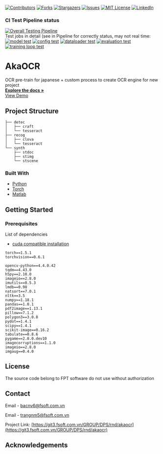 ﻿
<!-- PROJECT SHIELDS -->
<!--
-->
[![Contributors][contributors-shield]][contributors-url]
[![Forks][forks-shield]][forks-url]
[![Stargazers][stars-shield]][stars-url]
[![Issues][issues-shield]][issues-url]
[![MIT License][license-shield]][license-url]
[![LinkedIn][linkedin-shield]][linkedin-url]



<!-- PROJECT LOGO -->
### CI Test Pipeline status
[![Overall Testing Pipeline](https://gitlab.com/cuongvt/ocr-components/badges/develop/pipeline.svg)](https://gitlab.com/cuongvt/ocr-components/-/jobs)\
Test jobs in detail (see in Pipeline for correctly status, may not real time: 
<br />
[![model test](https://gitlab.com/cuongvt/ocr-components/-/jobs/artifacts/cicd/develop/akaocr/test/test_model.svg?job=test-model)](https://gitlab.com/cuongvt/ocr-components/-/jobs)
[![config test](https://gitlab.com/cuongvt/ocr-components/-/jobs/artifacts/cicd/develop/akaocr/test/test_config.svg?job=test-config)](https://gitlab.com/cuongvt/ocr-components/-/jobs)
[![dataloader test](https://gitlab.com/cuongvt/ocr-components/-/jobs/artifacts/cicd/develop/akaocr/test/test_dataloader.svg?job=test-dataloader)](https://gitlab.com/cuongvt/ocr-components/-/jobs)
[![evaluation test](https://gitlab.com/cuongvt/ocr-components/-/jobs/artifacts/cicd/develop/akaocr/test/test_evaluation.svg?job=test-eval)](https://gitlab.com/cuongvt/ocr-components/-/jobs)
[![training loop test](https://gitlab.com/cuongvt/ocr-components/-/jobs/artifacts/cicd/develop/akaocr/test/test_train_loop.svg?job=test-train-loop)](https://gitlab.com/cuongvt/ocr-components/-/jobs)

# AkaOCR
OCR pre-train for japanese + custom process to create OCR engine for new project
<br />
<a href="https://git3.fsoft.com.vn/GROUP/DPS/rnd/akaocr"><strong>Explore the docs »</strong></a>
<br />
<a href="https://git3.fsoft.com.vn/GROUP/DPS/rnd/akaocr">View Demo</a>


<!-- ABOUT THE PROJECT -->
## Project Structure

```
├── detec
│   ├── craft
│   └── tesseract
├── recog
│   ├── clova
│   └── tesseract
└── synth
    ├── stdoc
    ├── stimg
    └── stscene 
```

### Built With

* [Python](https://www.python.org/)
* [Torch](https://pytorch.org/)
* [Matlab](https://www.mathworks.com/products/matlab.html)



<!-- GETTING STARTED -->
## Getting Started

### Prerequisites

List of dependencies
* [cuda compatible installation](https://pytorch.org/) 
```
torch==1.5.1
torchvision==0.6.1
```

```
opencv-python==4.4.0.42
tqdm==4.43.0
h5py==2.10.0
imageio==2.8.0
imutils==0.5.3
lmdb==0.98
natsort==7.0.1
nltk==3.5
numpy==1.18.1
pandas==1.0.1
pdf2image==1.13.1
pillow==7.1.2
polygon3==3.0.8
pydot==1.4.1
scipy==1.4.1
scikit-image==0.16.2
tabulate==0.8.6
pygame==2.0.0.dev10
imagecorruptions==1.1.0
imageio==2.8.0
imgaug==0.4.0
```

<!-- LICENSE -->
## License

The source code belong to FPT software do not use without authorization

<!-- CONTACT -->
## Contact

Email - [bacnv6@fsoft.com.vn](bacnv6@fsoft.com.vn)

Email - [trangnm5@fsoft.com.vn](trangnm5@fsoft.com.vn)

Project Link: [https://git3.fsoft.com.vn/GROUP/DPS/rnd/akaocr](https://git3.fsoft.com.vn/GROUP/DPS/rnd/akaocr)


<!-- ACKNOWLEDGEMENTS -->
## Acknowledgements

<!-- MARKDOWN LINKS & IMAGES -->
<!-- https://www.markdownguide.org/basic-syntax/#reference-style-links -->
[contributors-shield]: https://img.shields.io/github/contributors/github_username/repo.svg?style=flat-square
[contributors-url]: https://github.com/github_username/repo/graphs/contributors
[forks-shield]: https://img.shields.io/github/forks/github_username/repo.svg?style=flat-square
[forks-url]: https://github.com/github_username/repo/network/members
[stars-shield]: https://img.shields.io/github/stars/github_username/repo.svg?style=flat-square
[stars-url]: https://github.com/github_username/repo/stargazers
[issues-shield]: https://img.shields.io/github/issues/github_username/repo.svg?style=flat-square
[issues-url]: https://github.com/github_username/repo/issues
[license-shield]: https://img.shields.io/github/license/github_username/repo.svg?style=flat-square
[license-url]: https://github.com/github_username/repo/blob/master/LICENSE.txt
[linkedin-shield]: https://img.shields.io/badge/-LinkedIn-black.svg?style=flat-square&logo=linkedin&colorB=555
[linkedin-url]: https://linkedin.com/in/github_username
[product-screenshot]: images/screenshot.png
